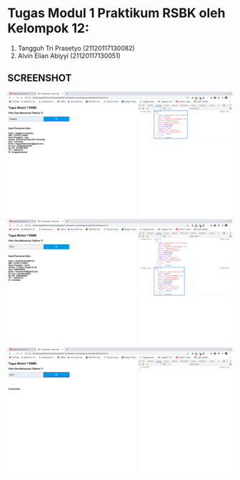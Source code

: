 # Tugas Modul 1 Praktikum RSBK oleh Kelompok 12:
1. Tangguh Tri Prasetyo (21120117130082)
2. Alvin Elian Abiyyi (21120117130051)

## SCREENSHOT
![Alt text](/adaData1.png?raw=true "Screenshot Hasil saat Data ditemukan 1")
![Alt text](/adaData2.png?raw=true "Screenshot Hasil saat Data ditemukan 2")
![Alt text](/noData.png?raw=true "Screenshot Hasil saat Data tidak ditemukan")
